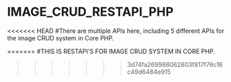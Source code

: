 # IMAGE_CRUD_RESTAPI_PHP
<<<<<<< HEAD
#There are multiple APIs here, including 5 different APIs for the image CRUD system in Core PHP.


=======
#THIS IS RESTAPI'S FOR IMAGE CRUD SYSTEM IN CORE PHP.
>>>>>>> 3d74fa269988062803f817f76c16c49d6484e915
